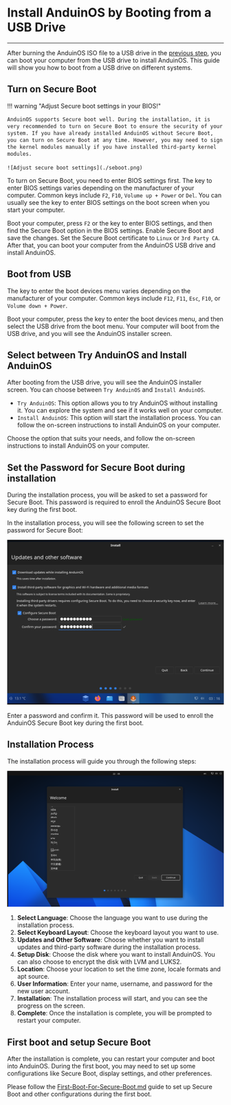 # Install AnduinOS by Booting from a USB Drive

---

After burning the AnduinOS ISO file to a USB drive in the [previous step](./Burn-A-USB-Stick.md), you can boot your computer from the USB drive to install AnduinOS. This guide will show you how to boot from a USB drive on different systems.

## Turn on Secure Boot

!!! warning "Adjust Secure boot settings in your BIOS!"

    AnduinOS supports Secure boot well. During the installation, it is very recommended to turn on Secure Boot to ensure the security of your system. If you have already installed AnduinOS without Secure Boot, you can turn on Secure Boot at any time. However, you may need to sign the kernel modules manually if you have installed third-party kernel modules.

    ![Adjust secure boot settings](./seboot.png)

To turn on Secure Boot, you need to enter BIOS settings first. The key to enter BIOS settings varies depending on the manufacturer of your computer. Common keys include `F2`, `F10`, `Volume up + Power` or `Del`. You can usually see the key to enter BIOS settings on the boot screen when you start your computer.

Boot your computer, press `F2` or the key to enter BIOS settings, and then find the Secure Boot option in the BIOS settings. Enable Secure Boot and save the changes. Set the Secure Boot certificate to `Linux` or `3rd Party CA`. After that, you can boot your computer from the AnduinOS USB drive and install AnduinOS.

## Boot from USB

The key to enter the boot devices menu varies depending on the manufacturer of your computer. Common keys include `F12`, `F11`, `Esc`, `F10`, or `Volume down + Power`.

Boot your computer, press the key to enter the boot devices menu, and then select the USB drive from the boot menu. Your computer will boot from the USB drive, and you will see the AnduinOS installer screen.

## Select between Try AnduinOS and Install AnduinOS

After booting from the USB drive, you will see the AnduinOS installer screen. You can choose between `Try AnduinOS` and `Install AnduinOS`.

- `Try AnduinOS`: This option allows you to try AnduinOS without installing it. You can explore the system and see if it works well on your computer.
- `Install AnduinOS`: This option will start the installation process. You can follow the on-screen instructions to install AnduinOS on your computer.

Choose the option that suits your needs, and follow the on-screen instructions to install AnduinOS on your computer.

## Set the Password for Secure Boot during installation

During the installation process, you will be asked to set a password for Secure Boot. This password is required to enroll the AnduinOS Secure Boot key during the first boot.

In the installation process, you will see the following screen to set the password for Secure Boot:

![Ubiquity Set Secure Boot Key Password](./set-secure-boot-password.png)

Enter a password and confirm it. This password will be used to enroll the AnduinOS Secure Boot key during the first boot.

## Installation Process

The installation process will guide you through the following steps:

![running-installer](./run_installer.png)

1. **Select Language**: Choose the language you want to use during the installation process.
2. **Select Keyboard Layout**: Choose the keyboard layout you want to use.
3. **Updates and Other Software**: Choose whether you want to install updates and third-party software during the installation process.
4. **Setup Disk**: Choose the disk where you want to install AnduinOS. You can also choose to encrypt the disk with LVM and LUKS2.
5. **Location**: Choose your location to set the time zone, locale formats and apt source.
6. **User Information**: Enter your name, username, and password for the new user account.
7. **Installation**: The installation process will start, and you can see the progress on the screen.
8. **Complete**: Once the installation is complete, you will be prompted to restart your computer.

## First boot and setup Secure Boot

After the installation is complete, you can restart your computer and boot into AnduinOS. During the first boot, you may need to set up some configurations like Secure Boot, display settings, and other preferences.

Please follow the [First-Boot-For-Secure-Boot.md](./First-Boot-For-Secure-Boot.md) guide to set up Secure Boot and other configurations during the first boot.
